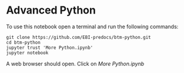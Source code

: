 # Advanced Python

To use this notebook open a terminal and run the following commands:

    git clone https://github.com/EBI-predocs/btm-python.git
    cd btm-python
    jupyter trust 'More Python.ipynb'
    jupyter notebook
    
A web browser should open. Click on *More Python.ipynb*
